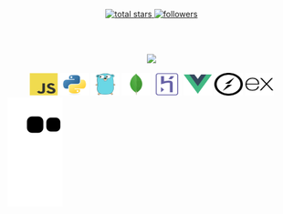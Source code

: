 <!-- 
Top Badges
-->
<p align='center'>
    <a href='https://github.com/0xPearson?tab=repositories&sort=stargazers'>
        <img alt='total stars' title='Total stars on GitHub' src='https://custom-icon-badges.herokuapp.com/badge/dynamic/json?logo=star&color=55960c&labelColor=488207&label=Stars&style=for-the-badge&query=%24.stars&url=https://api.github-star-counter.workers.dev/user/0xPearson'/>
    </a>
    <a href='https://github.com/0xPearson?tab=followers'>
        <img alt='followers' title='Follow Me on GitHub' src='https://custom-icon-badges.herokuapp.com/github/followers/0xPearson?color=236ad3&labelColor=1155ba&style=for-the-badge&logo=person-add&label=Follow&logoColor=white'/>
    </a>
</p>


<!-- 
Spaces
-->
<br>
<br>

<!-- 
Profile Stats 
-->
<p align="middle">
    <img src='https://github-readme-streak-stats.herokuapp.com?user=0xPearson&theme=gotham&hide_border=true&date_format=j%20M%5B%20Y%5D'/>
</p>


<!-- 
Known Coding languages 
-->
<div align="center">
    <img alt="Rafa-Js" height="40" width="50" src="https://raw.githubusercontent.com/devicons/devicon/master/icons/javascript/javascript-original.svg">
    <img alt="Rafa-Vuejs" height="40" width="50" src="https://github.com/devicons/devicon/blob/master/icons/python/python-original.svg">
    <img alt="Rafa-Vuejs" height="40" width="50" src="https://github.com/devicons/devicon/blob/master/icons/go/go-original.svg">
    <img alt="Rafa-Vuejs" height="40" width="50" src="https://github.com/devicons/devicon/blob/master/icons/mongodb/mongodb-original.svg">
    <img alt="Rafa-Vuejs" height="40" width="50" src="https://github.com/devicons/devicon/blob/master/icons/heroku/heroku-original.svg">
    <img alt="Rafa-Vuejs" height="40" width="50" src="https://github.com/devicons/devicon/blob/master/icons/vuejs/vuejs-original.svg">
    <img alt="Rafa-Vuejs" height="40" width="50" src="https://github.com/devicons/devicon/blob/master/icons/socketio/socketio-original.svg">
    <img alt="Rafa-Vuejs" height="40" width="50" src="https://github.com/devicons/devicon/blob/master/icons/express/express-original.svg">
</div>


<!-- 
Snake animation
-->
  <a href='https://github.com/0xPearson'>
        <img alt='Snake Animation' src='https://github.com/rafaballerini/rafaballerini/blob/output/github-contribution-grid-snake.svg'/>
